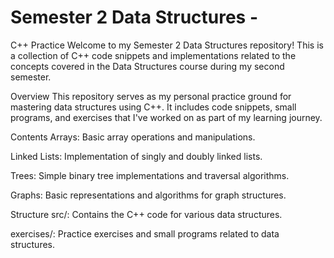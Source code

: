 # Semester 2 Data Structures -
 
C++ Practice
Welcome to my Semester 2 Data Structures repository! This is a collection of C++ code snippets and implementations related to the concepts covered in the Data Structures course during my second semester.

Overview
This repository serves as my personal practice ground for mastering data structures using C++. It includes code snippets, small programs, and exercises that I've worked on as part of my learning journey.

Contents
Arrays: Basic array operations and manipulations.

Linked Lists: Implementation of singly and doubly linked lists.

Trees: Simple binary tree implementations and traversal algorithms.

Graphs: Basic representations and algorithms for graph structures.

Structure
src/: Contains the C++ code for various data structures.

exercises/: Practice exercises and small programs related to data structures.

